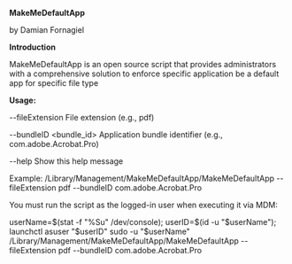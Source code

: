 **MakeMeDefaultApp**

by Damian Fornagiel




**Introduction**

MakeMeDefaultApp is an open source script that provides administrators with a comprehensive solution to enforce specific application be a default app for specific file type




**Usage:**

  --fileExtension <extension>   File extension (e.g., pdf)
  
  --bundleID <bundle_id>        Application bundle identifier (e.g., com.adobe.Acrobat.Pro)
  
  --help                        Show this help message

Example:
  /Library/Management/MakeMeDefaultApp/MakeMeDefaultApp --fileExtension pdf --bundleID com.adobe.Acrobat.Pro

You must run the script as the logged-in user when executing it via MDM:

userName=$(stat -f "%Su" /dev/console); userID=$(id -u "$userName"); launchctl asuser "$userID" sudo -u "$userName" /Library/Management/MakeMeDefaultApp/MakeMeDefaultApp --fileExtension pdf --bundleID com.adobe.Acrobat.Pro
